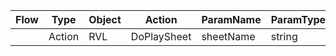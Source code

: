 | Flow | Type | Object | Action      | ParamName | ParamType | ParamValue |
| ---- | ---- | ------ | ----------- | --------- | --------- | ---------- |
|      | Action | RVL    | DoPlaySheet | sheetName | string    | Browsers   |
